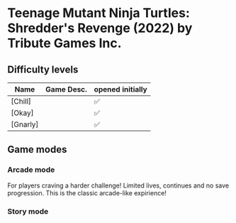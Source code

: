 # Teenage Mutant Ninja Turtles: Shredder's Revenge (2022) by Tribute Games Inc.

## Difficulty levels

| Name       | Game Desc. | opened initially | 
|------------|------------|------------------|
| [Chill]    |            |               ✅ |
| [Okay]     |            |               ✅ |
| [Gnarly]   |            |               ✅ |

## Game modes

### Arcade mode

For players craving a harder challenge! Limited lives, continues and no save progression. This is the classic arcade-like expirience!

### Story mode
